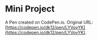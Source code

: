 # Mini Project

A Pen created on CodePen.io. Original URL: [https://codepen.io/dk12/pen/LYVovYK](https://codepen.io/dk12/pen/LYVovYK).


